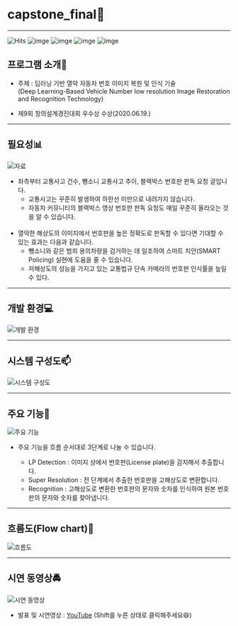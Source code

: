 # capstone_final🌟

------

![Hits](https://hits.seeyoufarm.com/api/count/incr/badge.svg?url=https%3A%2F%2Fgithub.com%2Fmsmn1729%2Fcapstone_final&count_bg=%2306A1F1&title_bg=%23555555&icon=iconify.svg&icon_color=%23FFFFFF&title=hits&edge_flat=false)
![imge](https://img.shields.io/badge/ProjectType-TeamProject-green)
![imge](https://img.shields.io/badge/Language-python-yellow)
![imge](https://img.shields.io/badge/Tools-PyCharm-red)
![imge](https://img.shields.io/badge/Tools-Django-red)

## 프로그램 소개:memo:

- 주제 : 딥러닝 기반 열악 자동차 번호 이미지 복원 및 인식 기술  
(Deep Learning-Based Vehicle Number low resolution Image Restoration and Recognition Technology)

- 제9회 창의설계경진대회 우수상 수상(2020.06.19.)

------

## 필요성:bar_chart:

![자료](https://user-images.githubusercontent.com/59201008/95758637-af1db000-0ce3-11eb-9108-bc772c069537.png)

- 좌측부터 교통사고 건수, 뺑소니 교통사고 추이, 블랙박스 번호판 판독 요청 글입니다.
  - 교통사고는 꾸준히 발생하여 하한선 미만으로 내려가지 않습니다.
  - 자동차 커뮤니티의 블랙박스 영상 번호판 판독 요청도 매일 꾸준히 올라오는 것을 알 수 있습니다.  
  </br>
- 열악한 해상도의 이미지에서 번호판을 높은 정확도로 판독할 수 있다면 기대할 수 있는 효과는 다음과 같습니다.
  - 뺑소니와 같은 범죄 용의차량을 검거하는 데 일조하여 스마트 치안(SMART Policing) 실현에 도움을 줄 수 있습니다.
  - 저해상도의 성능을 가지고 있는 교통법규 단속 카메라의 번호판 인식률을 높일 수 있다.

------

## 개발 환경:computer:

![개발 환경](https://user-images.githubusercontent.com/59201008/95761527-6536c900-0ce7-11eb-902d-ef4bd5a69c6b.png)

------

## 시스템 구성도:mailbox:

![시스템 구성도](https://user-images.githubusercontent.com/59201008/95759743-112ae500-0ce5-11eb-8a64-cb33ddd15ccc.png)

------

## 주요 기능:dart:

![주요 기능](https://user-images.githubusercontent.com/59201008/95758927-028ffe00-0ce4-11eb-9ac3-3a769a8a6772.png)

- 주요 기능을 흐름 순서대로 3단계로 나눌 수 있습니다.

  - LP Detection : 이미지 상에서 번호판(License plate)을 감지해서 추출합니다.
  - Super Resolution : 전 단계에서 추출한 번호판을 고해상도로 변환합니다.
  - Recognition : 고해상도로 변환한 번호판의 문자와 숫자를 인식하여 원본 번호판의 문자와 숫자를 찾아냅니다.

------

## 흐름도(Flow chart):page_facing_up:

![흐름도](https://user-images.githubusercontent.com/59201008/95759992-71ba2200-0ce5-11eb-9a5c-90c66ab058c7.png)

------

## 시연 동영상:oncoming_police_car:

![시연 동영상](https://user-images.githubusercontent.com/59201008/95768583-88667600-0cf1-11eb-9c08-a4709f026d3a.gif)

- 발표 및 시연영상 : [YouTube](https://youtu.be/fghqxWO-deQ) (Shift를 누른 상태로 클릭해주세요:smile:)
